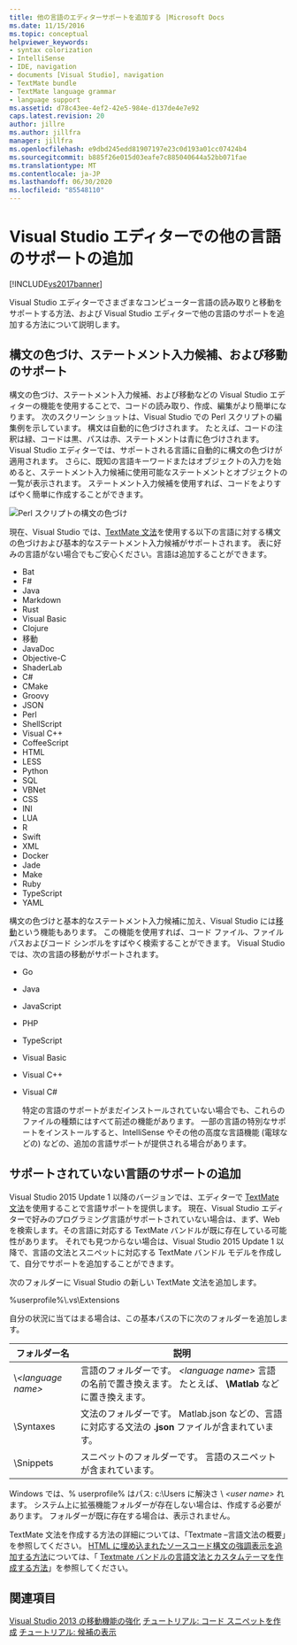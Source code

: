 ```yaml
---
title: 他の言語のエディターサポートを追加する |Microsoft Docs
ms.date: 11/15/2016
ms.topic: conceptual
helpviewer_keywords:
- syntax colorization
- IntelliSense
- IDE, navigation
- documents [Visual Studio], navigation
- TextMate bundle
- TextMate language grammar
- language support
ms.assetid: d78c43ee-4ef2-42e5-984e-d137de4e7e92
caps.latest.revision: 20
author: jillre
ms.author: jillfra
manager: jillfra
ms.openlocfilehash: e9dbd245edd81907197e23c0d193a01cc07424b4
ms.sourcegitcommit: b885f26e015d03eafe7c885040644a52bb071fae
ms.translationtype: MT
ms.contentlocale: ja-JP
ms.lasthandoff: 06/30/2020
ms.locfileid: "85548110"
---
```

# <a name="adding-visual-studio-editor-support-for-other-languages"></a>Visual Studio エディターでの他の言語のサポートの追加
[!INCLUDE[vs2017banner](../includes/vs2017banner.md)]

Visual Studio エディターでさまざまなコンピューター言語の読み取りと移動をサポートする方法、および Visual Studio エディターで他の言語のサポートを追加する方法について説明します。

## <a name="syntax-colorization-statement-completion-and-navigate-to-support"></a>構文の色づけ、ステートメント入力候補、および移動のサポート
 構文の色づけ、ステートメント入力候補、および移動などの Visual Studio エディターの機能を使用することで、コードの読み取り、作成、編集がより簡単になります。 次のスクリーン ショットは、Visual Studio での Perl スクリプトの編集例を示しています。 構文は自動的に色づけされます。 たとえば、コードの注釈は緑、コードは黒、パスは赤、ステートメントは青に色づけされます。 Visual Studio エディターでは、サポートされる言語に自動的に構文の色づけが適用されます。 さらに、既知の言語キーワードまたはオブジェクトの入力を始めると、ステートメント入力候補に使用可能なステートメントとオブジェクトの一覧が表示されます。 ステートメント入力候補を使用すれば、コードをよりすばやく簡単に作成することができます。

 ![Perl スクリプトの構文の色づけ](../ide/media/vside-perledit.png "VSIDE_PerlEdit")

 現在、Visual Studio では、[TextMate 文法](https://manual.macromates.com/en/language_grammars)を使用する以下の言語に対する構文の色づけおよび基本的なステートメント入力候補がサポートされます。 表に好みの言語がない場合でもご安心ください。言語は追加することができます。

- Bat
- F#
- Java
- Markdown
- Rust
- Visual Basic
- Clojure
- 移動
- JavaDoc
- Objective-C
- ShaderLab
- C#
- CMake
- Groovy
- JSON
- Perl
- ShellScript
- Visual C++
- CoffeeScript
- HTML
- LESS
- Python
- SQL
- VBNet
- CSS
- INI
- LUA
- R
- Swift
- XML
- Docker
- Jade
- Make
- Ruby
- TypeScript
- YAML

 構文の色づけと基本的なステートメント入力候補に加え、Visual Studio には[移動](https://blogs.msdn.microsoft.com/benwilli/2015/04/09/visual-studio-tip-3-use-navigate-to/)という機能もあります。 この機能を使用すれば、コード ファイル、ファイル パスおよびコード シンボルをすばやく検索することができます。 Visual Studio では、次の言語の移動がサポートされます。

- Go

- Java

- JavaScript

- PHP

- TypeScript

- Visual Basic

- Visual C++

- Visual C#

  特定の言語のサポートがまだインストールされていない場合でも、これらのファイルの種類にはすべて前述の機能があります。 一部の言語の特別なサポートをインストールすると、IntelliSense やその他の高度な言語機能 (電球などの) などの、追加の言語サポートが提供される場合があります。

## <a name="adding-support-for-non-supported-languages"></a>サポートされていない言語のサポートの追加
 Visual Studio 2015 Update 1 以降のバージョンでは、エディターで [TextMate 文法](https://manual.macromates.com/en/language_grammars)を使用することで言語サポートを提供します。 現在、Visual Studio エディターで好みのプログラミング言語がサポートされていない場合は、まず、Web を検索します。その言語に対応する TextMate バンドルが既に存在している可能性があります。 それでも見つからない場合は、Visual Studio 2015 Update 1 以降で、言語の文法とスニペットに対応する TextMate バンドル モデルを作成して、自分でサポートを追加することができます。

 次のフォルダーに Visual Studio の新しい TextMate 文法を追加します。

 %userprofile%\\.vs\Extensions

 自分の状況に当てはまる場合は、この基本パスの下に次のフォルダーを追加します。

|フォルダー名|説明|
|-----------------|-----------------|
|\\*\<language name>*|言語のフォルダーです。 *\<language name>* 言語の名前で置き換えます。 たとえば、 **\Matlab** などに置き換えます。|
|\Syntaxes|文法のフォルダーです。 Matlab.json などの、言語に対応する文法の **.json** ファイルが含まれています。|
|\Snippets|スニペットのフォルダーです。 言語のスニペットが含まれています。|

 Windows では、% userprofile% はパス: c:\Users に解決さ \\ *\<user name>* れます。 システム上に拡張機能フォルダーが存在しない場合は、作成する必要があります。 フォルダーが既に存在する場合は、表示されません。

 TextMate 文法を作成する方法の詳細については、「Textmate –言語文法の概要」を参照してください。 [HTML に埋め込まれたソースコード構文の強調表示を追加する方法](https://developmentality.wordpress.com/2011/02/08/textmate-introduction-to-language-grammars/)については、「 [Textmate バンドルの言語文法とカスタムテーマを作成する方法](https://benparizek.com/notebook/notes-on-how-to-create-a-language-grammar-and-custom-theme-for-a-textmate-bundle)」を参照してください。

## <a name="see-also"></a>関連項目
 [Visual Studio 2013 の移動機能の強化](https://blogs.msdn.microsoft.com/mvpawardprogram/2013/10/22/visual-studio-2013-navigate-to-improvements/) [チュートリアル: コード スニペットを作成](../ide/walkthrough-creating-a-code-snippet.md) [チュートリアル: 候補の表示](../extensibility/walkthrough-displaying-statement-completion.md)
